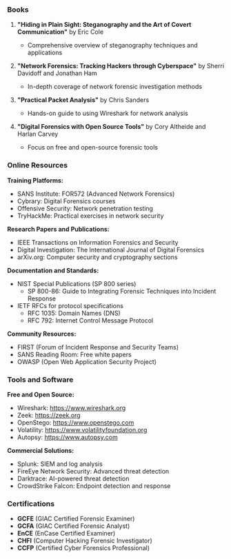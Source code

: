 
### Books

1. **"Hiding in Plain Sight: Steganography and the Art of Covert Communication"** by Eric Cole
   - Comprehensive overview of steganography techniques and applications

2. **"Network Forensics: Tracking Hackers through Cyberspace"** by Sherri Davidoff and Jonathan Ham
   - In-depth coverage of network forensic investigation methods

3. **"Practical Packet Analysis"** by Chris Sanders
   - Hands-on guide to using Wireshark for network analysis

4. **"Digital Forensics with Open Source Tools"** by Cory Altheide and Harlan Carvey
   - Focus on free and open-source forensic tools

### Online Resources

**Training Platforms:**
- SANS Institute: FOR572 (Advanced Network Forensics)
- Cybrary: Digital Forensics courses
- Offensive Security: Network penetration testing
- TryHackMe: Practical exercises in network security

**Research Papers and Publications:**
- IEEE Transactions on Information Forensics and Security
- Digital Investigation: The International Journal of Digital Forensics
- arXiv.org: Computer security and cryptography sections

**Documentation and Standards:**
- NIST Special Publications (SP 800 series)
  - SP 800-86: Guide to Integrating Forensic Techniques into Incident Response
- IETF RFCs for protocol specifications
  - RFC 1035: Domain Names (DNS)
  - RFC 792: Internet Control Message Protocol

**Community Resources:**
- FIRST (Forum of Incident Response and Security Teams)
- SANS Reading Room: Free white papers
- OWASP (Open Web Application Security Project)

### Tools and Software

**Free and Open Source:**
- Wireshark: https://www.wireshark.org
- Zeek: https://zeek.org
- OpenStego: https://www.openstego.com
- Volatility: https://www.volatilityfoundation.org
- Autopsy: https://www.autopsy.com

**Commercial Solutions:**
- Splunk: SIEM and log analysis
- FireEye Network Security: Advanced threat detection
- Darktrace: AI-powered threat detection
- CrowdStrike Falcon: Endpoint detection and response

### Certifications

- **GCFE** (GIAC Certified Forensic Examiner)
- **GCFA** (GIAC Certified Forensic Analyst)
- **EnCE** (EnCase Certified Examiner)
- **CHFI** (Computer Hacking Forensic Investigator)
- **CCFP** (Certified Cyber Forensics Professional)
